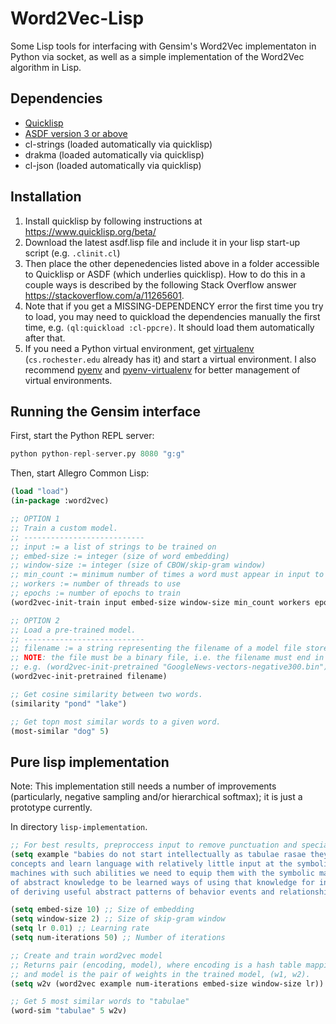 # Word2Vec-Lisp
Some Lisp tools for interfacing with Gensim's Word2Vec implementaton in Python via socket, as well as a simple implementation of the Word2Vec algorithm in Lisp.

## Dependencies
- [Quicklisp](https://www.quicklisp.org/beta/)
- [ASDF version 3 or above](https://common-lisp.net/project/asdf/archives/asdf.lisp)
- cl-strings (loaded automatically via quicklisp)
- drakma (loaded automatically via quicklisp)
- cl-json (loaded automatically via quicklisp)

## Installation
1. Install quicklisp by following instructions at https://www.quicklisp.org/beta/
2. Download the latest asdf.lisp file and include it in your lisp start-up script (e.g. `.clinit.cl`)
3. Then place the other depenedencies listed above in a folder accessible to Quicklisp or ASDF (which underlies quicklisp).  How to do this in a couple ways is described by the following Stack Overflow answer https://stackoverflow.com/a/11265601.
4. Note that if you get a MISSING-DEPENDENCY error the first time you try to load, you may need to quickload the dependencies manually the first time, e.g. `(ql:quickload :cl-ppcre)`. It should load them automatically after that.
5. If you need a Python virtual environment, get [virtualenv](https://virtualenv.pypa.io/en/latest/#) (`cs.rochester.edu` already has it) and start a virtual environment. I also recommend [pyenv](https://github.com/pyenv/pyenv) and [pyenv-virtualenv](https://github.com/pyenv/pyenv-virtualenv) for better management of virtual environments.

## Running the Gensim interface
First, start the Python REPL server:
```python
python python-repl-server.py 8080 "g:g"
```

Then, start Allegro Common Lisp:

```lisp
(load "load")
(in-package :word2vec)

;; OPTION 1
;; Train a custom model. 
;; ---------------------------
;; input := a list of strings to be trained on
;; embed-size := integer (size of word embedding)
;; window-size := integer (size of CBOW/skip-gram window)
;; min_count := minimum number of times a word must appear in input to be included in embedding
;; workers := number of threads to use
;; epochs := number of epochs to train
(word2vec-init-train input embed-size window-size min_count workers epochs)

;; OPTION 2
;; Load a pre-trained model.
;; ---------------------------
;; filename := a string representing the filename of a model file stored in ./model.
;; NOTE: the file must be a binary file, i.e. the filename must end in '.bin'.
;; e.g. (word2vec-init-pretrained "GoogleNews-vectors-negative300.bin")
(word2vec-init-pretrained filename)

;; Get cosine similarity between two words.
(similarity "pond" "lake")

;; Get topn most similar words to a given word.
(most-similar "dog" 5)
```

## Pure lisp implementation
Note: This implementation still needs a number of improvements (particularly, negative sampling and/or hierarchical softmax); it is just a prototype currently.

In directory `lisp-implementation`.

```lisp
;; For best results, preproccess input to remove punctuation and special characters (and optionally, stopwords)
(setq example "babies do not start intellectually as tabulae rasae they rapidly build abstract knowledge and
concepts and learn language with relatively little input at the symbolic ie linguistic level to build
machines with such abilities we need to equip them with the symbolic machinery that can represent the kinds
of abstract knowledge to be learned ways of using that knowledge for inference of various sorts and ways
of deriving useful abstract patterns of behavior events and relationships from linguistic input")

(setq embed-size 10) ;; Size of embedding
(setq window-size 2) ;; Size of skip-gram window
(setq lr 0.01) ;; Learning rate
(setq num-iterations 50) ;; Number of iterations

;; Create and train word2vec model
;; Returns pair (encoding, model), where encoding is a hash table mapping words to one-hot encodings,
;; and model is the pair of weights in the trained model, (w1, w2).
(setq w2v (word2vec example num-iterations embed-size window-size lr))

;; Get 5 most similar words to "tabulae"
(word-sim "tabulae" 5 w2v)
```
